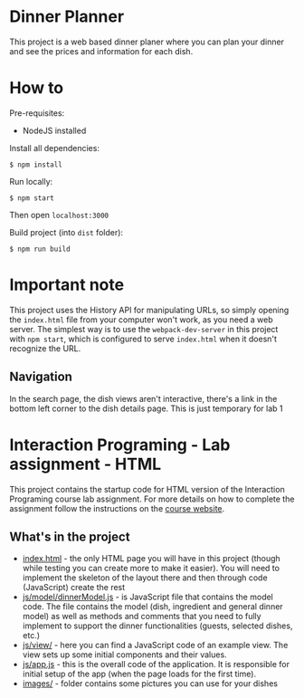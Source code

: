 # Dinner Planner
This project is a web based dinner planer where you can plan your dinner and see the prices and information for each dish.

# How to
Pre-requisites:

* NodeJS installed

Install all dependencies:

```
$ npm install
```

Run locally:

```
$ npm start
```

Then open `localhost:3000`

Build project (into `dist` folder):

```
$ npm run build
```

# Important note

This project uses the History API for manipulating URLs, so simply opening the `index.html` file from your computer won't work, as you need a web server. The simplest way is to use the `webpack-dev-server` in this project with `npm start`, which is configured to serve `index.html` when it doesn't recognize the URL.

## Navigation

In the search page, the dish views aren't interactive, there's a link in the bottom left corner to the dish details page. This is just temporary for lab 1

Interaction Programing - Lab assignment - HTML
=================================================

This project contains the startup code for HTML version of the Interaction Programing course lab assignment. For more details on how to complete the assignment follow the instructions on the [course website](https://www.kth.se/social/course/DH2642).

What's in the project
-----

* [index.html](https://github.com/kth-csc-iprog/dinnerplanner-html/blob/master/index.html) - the only HTML page you will have in this project (though while testing you can create more to make it easier). You will need to implement the skeleton of the layout there and then through code (JavaScript) create the rest
* [js/model/dinnerModel.js](https://github.com/kth-csc-iprog/dinnerplanner-html/blob/master/js/model/dinnerModel.js) - is JavaScript file that contains the model code. The file contains the model (dish, ingredient and general dinner model) as well as methods and comments that you need to fully implement to support the dinner functionalities (guests, selected dishes, etc.)
* [js/view/](https://github.com/kth-csc-iprog/dinnerplanner-html/tree/master/js/view) - here you can find a JavaScript code of an example view. The view sets up some initial components and their values.
* [js/app.js](https://github.com/kth-csc-iprog/dinnerplanner-html/blob/master/js/app.js) - this is the overall code of the application. It is responsible for initial setup of the app (when the page loads for the first time).
* [images/](https://github.com/kth-csc-iprog/dinnerplanner-html/tree/master/images) - folder contains some pictures you can use for your dishes
